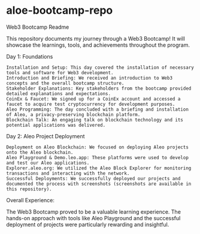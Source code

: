 # aloe-bootcamp-repo
Web3 Bootcamp Readme

This repository documents my journey through a Web3 Bootcamp! It will showcase the learnings, tools, and achievements throughout the program.

Day 1: Foundations

    Installation and Setup: This day covered the installation of necessary tools and software for Web3 development.
    Introduction and Briefing: We received an introduction to Web3 concepts and the overall bootcamp structure.
    Stakeholder Explanations: Key stakeholders from the bootcamp provided detailed explanations and expectations.
    CoinEx & Faucet: We signed up for a CoinEx account and accessed a faucet to acquire test cryptocurrency for development purposes.
    Aleo Programming: The day concluded with a briefing and installation of Aleo, a privacy-preserving blockchain platform.
    Blockchain Talk: An engaging talk on blockchain technology and its potential applications was delivered.

Day 2: Aleo Project Deployment

    Deployment on Aleo Blockchain: We focused on deploying Aleo projects onto the Aleo blockchain.
    Aleo Playground & Demo.leo.app: These platforms were used to develop and test our Aleo applications.
    Explorer.aleo.org: We utilized the Aleo Block Explorer for monitoring transactions and interacting with the network.
    Successful Deployments: We successfully deployed our projects and documented the process with screenshots (screenshots are available in this repository).

Overall Experience:

The Web3 Bootcamp proved to be a valuable learning experience. The hands-on approach with tools like Aleo Playground and the successful deployment of projects were particularly rewarding and insightful.

